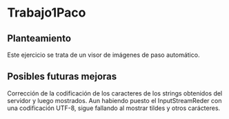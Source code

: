 # Trabajo1Paco

## Planteamiento

Este ejercicio se trata de un visor de imágenes de paso automático.

## Posibles futuras mejoras

Corrección de la codificación de los caracteres de los strings obtenidos del servidor y luego mostrados. Aun habiendo puesto
el InputStreamReder con una codificación UTF-8, sigue fallando al mostrar tildes y otros carácteres.

